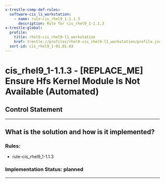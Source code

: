 ```yaml
---
x-trestle-comp-def-rules:
  software-cis_l1_workstation:
    - name: rule-cis_rhel9_1-1.1.3
      description: Rule for cis_rhel9_1-1.1.3
x-trestle-global:
  profile:
    title: rhel9-cis_rhel9-l1_workstation
    href: trestle://profiles/rhel9-cis_rhel9-l1_workstation/profile.json
  sort-id: cis_rhel9_1-01.01.03
---
```


# cis_rhel9_1-1.1.3 - \[REPLACE_ME\] Ensure Hfs Kernel Module Is Not Available (Automated)

## Control Statement

______________________________________________________________________

## What is the solution and how is it implemented?

<!-- For implementation status enter one of: implemented, partial, planned, alternative, not-applicable -->

<!-- Note that the list of rules under ### Rules: is read-only and changes will not be captured after assembly to JSON -->

<!-- Add control implementation description here for control: cis_rhel9_1-1.1.3 -->

### Rules:

  - rule-cis_rhel9_1-1.1.3

### Implementation Status: planned

______________________________________________________________________
